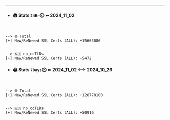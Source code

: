 

---
- #### 🖨️ **Stats** `24Hr`⏲️ ➼ 2024_11_02
```console


--> 🌐 Total
[+] New/ReNewed SSL Certs (ALL): +15663086


--> 🇳🇵 np_ccTLDs
[+] New/ReNewed SSL Certs (ALL): +5472

```

- #### 🖨️ **Stats** `7Days`⏲️ ➼ 2024_11_02 <--> 2024_10_26
```console


--> 🌐 Total
[+] New/ReNewed SSL Certs (ALL): +128778100


--> 🇳🇵 np_ccTLDs
[+] New/ReNewed SSL Certs (ALL): +50916

```

